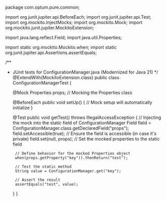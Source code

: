 package com.optum.pure.common;

import org.junit.jupiter.api.BeforeEach;
import org.junit.jupiter.api.Test;
import org.mockito.InjectMocks;
import org.mockito.Mock;
import org.mockito.junit.jupiter.MockitoExtension;

import java.lang.reflect.Field;
import java.util.Properties;

import static org.mockito.Mockito.when;
import static org.junit.jupiter.api.Assertions.assertEquals;

/**
 * JUnit tests for ConfigurationManager.java (Modernized for Java 21)
 */
@ExtendWith(MockitoExtension.class)
public class ConfigurationManagerTest {

    @Mock
    Properties props; // Mocking the Properties class

    @BeforeEach
    public void setUp() {
        // Mock setup will automatically initialize
    }

    @Test
    public void getTest() throws IllegalAccessException {
        // Injecting the mock into the static field of ConfigurationManager
        Field field = ConfigurationManager.class.getDeclaredField("props");
        field.setAccessible(true); // Ensure the field is accessible (in case it's private)
        field.set(null, props); // Set the mocked properties to the static field

        // Define behavior for the mocked Properties object
        when(props.getProperty("key")).thenReturn("test");

        // Test the static method
        String value = ConfigurationManager.get("key");

        // Assert the result
        assertEquals("test", value);
    }
}
